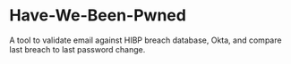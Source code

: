 # Have-We-Been-Pwned
A tool to validate email against HIBP breach database, Okta, and compare last breach to last password change.
